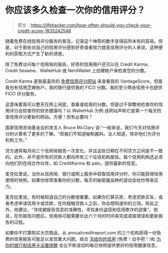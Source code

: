 # 你应该多久检查一次你的信用评分？

> 原文：<https://lifehacker.com/how-often-should-you-check-your-credit-score-1835242548>

随着免费在线信用评分服务的普及，记录这个神奇的数字变得前所未有的容易。但是，对于那些对自己的信用评分感到好奇或者努力提高信用评分的人来说，这种便利的获取方式产生了新的诱惑。



除了免费访问每个信用局的报告，好奇的信用用户还可以在 Credit Karma、Credit Sesame、WalletHub 或 NerdWallet 上创建帐户来检查您的分数。

Credit Karma 是我最喜欢的 [免费信用评分网站](https://twocents.lifehacker.com/where-to-check-your-credit-score-for-free-1825918125) 来查看我的 VantageScore。但是我也有信用芝麻账户。我的银行提供我的 FICO 分数。我的至少两张信用卡也提供 FICO 评分服务。

这意味着我可以整天在网上闲逛，查看谁给我的分数。但是过于频繁地检查你的信用评分会损害你的财务健康吗？以 WalletHub 为例:该网站声称它是第一个每天检查信用评分更新的网站。方便！但有必要吗？

国家信用咨询基金会的发言人 Bruce McClary 说:“一般来说，我们今天对信用评分的计算有了更多的了解。“但我们不知道秘制酱料。没人知道，除非他们为评分机构工作。”

贷方通常每月向三个信用局报告一次变化，并且这些日期在不同贷方之间是不一致的。此外，并不是所有的贷款人都向所有三个征信机构报告。每个信用机构还必须向他们的在线合作伙伴，如 CreditKarma 和 pals，提供最新的信息。

麦克拉里说，当你从信用局、银行或网上服务中获取信用评分时，你只能获得信用使用的快照。如果你经常查看你的分数，每天的秘密酱品种的波动会给你带来压力。

麦克拉里说，有时候知道自己的分数很重要。如果你打算买房，考虑贷款买车，或者考虑申请信用卡或贷款，在你接触贷款人之前，你会想知道你的立场。除此之外，他建议，“寻找被报告信息的准确性，寻找身份盗窃和信用欺诈的迹象”。他说，在你报告问题后，信用局可能需要长达六个月的时间来完成调查错误和更新报告的过程。

如果你不打算购买大宗商品，从 annualcreditreport.com 的三个机构获得一份免费的信用报告可能足以发现重大问题。结合 [冻结你的信用](https://twocents.lifehacker.com/what-to-know-about-freezing-and-unfreezing-your-credit-1829474191) (免费！动手吧！)和 [为你的银行和信用卡设置提醒](https://lifehacker.com/how-to-monitor-your-own-credit-for-free-forever-1510277742) 会比不断波动的每日快照提供更好的信用健康信息。